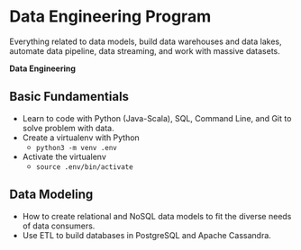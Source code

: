 # Data Engineering Program
Everything related to data models, build data warehouses and data lakes, automate data pipeline, data streaming, and work with massive datasets.

**Data Engineering**


## Basic Fundamentials
- Learn to code with Python (Java-Scala), SQL, Command Line, and Git to solve problem with data.
- Create a virtualenv with Python
    - `python3 -m venv .env`
- Activate the virtualenv
    - `source .env/bin/activate`

## Data Modeling
- How to create relational and NoSQL data models to fit the diverse needs of data consumers.
- Use ETL to build databases in PostgreSQL and Apache Cassandra.
